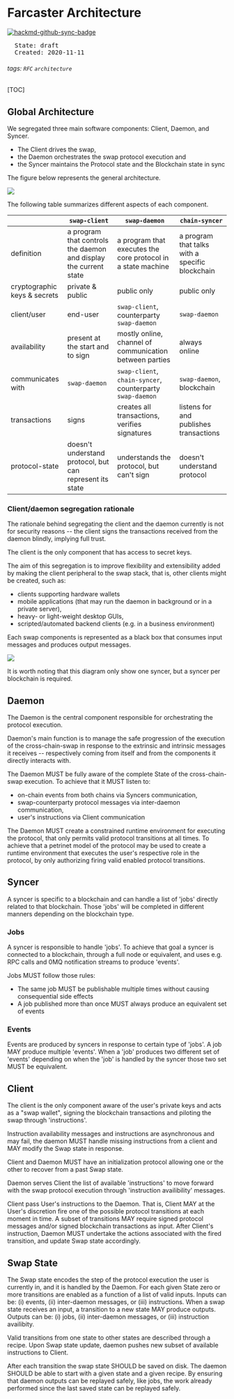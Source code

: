 # Farcaster Architecture

[![hackmd-github-sync-badge](https://hackmd.io/vTCjO2-ySr6SB7ObuJMhnA/badge)](https://hackmd.io/vTCjO2-ySr6SB7ObuJMhnA)

<pre>
  State: draft
  Created: 2020-11-11
</pre>

###### tags: `RFC` `architecture`

[TOC]


## Global Architecture

We segregated three main software components: Client, Daemon, and Syncer. 
- The Client drives the swap,
- the Daemon orchestrates the swap protocol execution and
- the Syncer maintains the Protocol state and the Blockchain state in sync  

The figure below represents the general architecture.

![](https://github.com/farcaster-project/RFCs/raw/master/images/arch.png)


The following table summarizes different aspects of each component.

|                 | `swap-client`                    | `swap-daemon`                                        | `chain-syncer`     |
|-----------------|----------------------------------|------------------------------------------------------|--------------------|
| definition   | a program that controls the daemon and display the current state | a program that executes the core protocol in a state machine | a program that talks with a specific blockchain |
| cryptographic keys & secrets | private & public    | public only                                          | public only        |
| client/user  | end-user                         | `swap-client`, counterparty `swap-daemon`                | `swap-daemon`        |
| availability          | present at the start and to sign | mostly online, channel of communication between parties | always online      |
| communicates with | `swap-daemon`                      | `swap-client`, `chain-syncer`, counterparty `swap-daemon` | `swap-daemon`, blockchain |
| transactions    | signs                            | creates all transactions, verifies signatures        | listens for and publishes transactions  |
| protocol-state  | doesn't understand protocol, but can represent its state              | understands the protocol, but can't sign             | doesn't understand protocol |

### Client/daemon segregation rationale
The rationale behind segregating the client and the daemon currently is not for security reasons -- the client signs the transactions received from the daemon blindly, implying full trust.

The client is the only component that has access to secret keys.

The aim of this segregation is to improve flexibility and extensibility added by making the client peripheral to the swap stack, that is, other clients might be created, such as: 
- clients supporting hardware wallets
- mobile applications (that may run the daemon in background or in a private server), 
- heavy- or light-weight desktop GUIs, 
- scripted/automated backend clients (e.g. in a business environment) 

Each swap components is represented as a black box that consumes input messages and produces output messages.

![](https://github.com/farcaster-project/RFCs/raw/master/images/global-arch.jpg)

It is worth noting that this diagram only show one syncer, but a syncer per blockchain is required.

## Daemon

The Daemon is the central component responsible for orchestrating the protocol execution. 

Daemon's main function is to manage the safe progression of the execution of the cross-chain-swap in response to the extrinsic and intrinsic messages it receives -- respectively coming from itself and from the components it directly interacts with. 

The Daemon MUST be fully aware of the complete State of the cross-chain-swap execution. To achieve that it MUST listen to: 
- on-chain events from both chains via Syncers communication,
- swap-counterparty protocol messages via inter-daemon communication, 
- user's instructions via Client communication

The Daemon MUST create a constrained runtime environment for executing the protocol, that only permits valid protocol transitions at all times. To achieve that a petrinet model of the protocol may be used to create a runtime environment that executes the user's respective role in the protocol, by only authorizing firing valid enabled protocol transitions.


## Syncer
A syncer is specific to a blockchain and can handle a list of 'jobs' directly related to that blockchain. Those 'jobs' will be completed in different manners depending on the blockchain type.

### Jobs

A syncer is responsible to handle 'jobs'. To achieve that goal a syncer is connected to a blockchain, through a full node or equivalent, and uses e.g. RPC calls and 0MQ notification streams to produce 'events'.

Jobs MUST follow those rules:
* The same job MUST be publishable multiple times without causing consequential side effects
* A job published more than once MUST always produce an equivalent set of events

### Events

Events are produced by syncers in response to certain type of 'jobs'. A job MAY produce multiple 'events'. When a 'job' produces two different set of 'events' depending on when the 'job' is handled by the syncer those two set MUST be
equivalent.

## Client

The client is the only component aware of the user's private keys and acts as a "swap wallet", signing the blockchain transactions and piloting the swap through 'instructions'.

Instruction availability messages and instructions are asynchronous and may fail, the daemon MUST handle missing instructions from a client and MAY modify the Swap state in response.

Client and Daemon MUST have an initialization protocol allowing one or the other to recover from a past Swap state.

Daemon serves Client the list of available 'instructions' to move forward with the swap protocol execution through 'instruction availibility' messages.

Client pass User's instructions to the Daemon. That is, Client MAY at the User's discretion fire one of the possible protocol transitions at each moment in time. A subset of transitions MAY require signed protocol messages and/or signed blockchain transactions as input. After Client's instruction, Daemon MUST undertake the actions associated with the fired transition, and update Swap state accordingly.

## Swap State

The Swap state encodes the step of the protocol execution the user is currently in, and it is handled by the Daemon. For each given State zero or more transitions are enabled as a function of a list of valid inputs. Inputs can be: (i) events, (ii) inter-daemon messages, or (iii) instructions. When a swap state receives an input, a transition to a new state MAY produce outputs. Outputs can be: (i) jobs, (ii) inter-daemon messages, or (iii) instruction availibity.

Valid transitions from one state to other states are described through a recipe. Upon Swap state update, daemon pushes new subset of available instructions to Client.

After each transition the swap state SHOULD be saved on disk. The daemon SHOULD be able to start with a given state and a given recipe. By ensuring that daemon outputs can be replayed safely, like jobs, the work already performed since the last saved state can be replayed safely.

